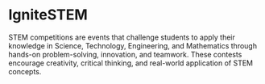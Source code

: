 # IgniteSTEM
STEM competitions are events that challenge students to apply their knowledge in Science, Technology, Engineering, and Mathematics through hands-on problem-solving, innovation, and teamwork. These contests encourage creativity, critical thinking, and real-world application of STEM concepts.
